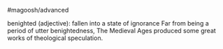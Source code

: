 #magoosh/advanced

benighted (adjective): fallen into a state of ignorance 
Far from being a period of utter benightedness, The Medieval Ages produced some great works of 
theological speculation. 
